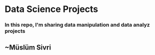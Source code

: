 # Data Science Projects
### In this repo, I'm sharing data manipulation and data analyz projects
## ~Müslüm Sivri
